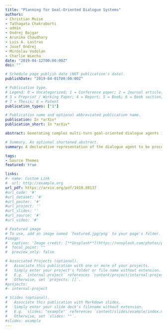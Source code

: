 ```yaml
---
title: "Planning for Goal-Oriented Dialogue Systems"
authors:
- Christian Muise
- Tathagata Chakraborti
- admin
- Ondrej Bajgar
- Arunima Chaudhary
- Luis A. Lastras
- Josef Ondrej
- Miroslav Vodolan
- Charlie Wiecha
date: "2019-04-12T00:00:00Z"
doi: ""

# Schedule page publish date (NOT publication's date).
publishDate: "2019-04-01T00:00:00Z"

# Publication type.
# Legend: 0 = Uncategorized; 1 = Conference paper; 2 = Journal article;
# 3 = Preprint / Working Paper; 4 = Report; 5 = Book; 6 = Book section;
# 7 = Thesis; 8 = Patent
publication_types: ["1"]

# Publication name and optional abbreviated publication name.
publication: In *arXiv*
publication_short: In *arXiv*

abstract: Generating complex multi-turn goal-oriented dialogue agents is a difficult problem that has seen a considerable focus from many leaders in the tech industry, including IBM, Google, Amazon, and Microsoft. This is in large part due to the rapidly growing market demand for dialogue agents capable of goal-oriented behaviour. Due to the business process nature of these conversations, end-to-end machine learning systems are generally not a viable option, as the generated dialogue agents must be deployable and verifiable on behalf of the businesses authoring them. In this work, we propose a paradigm shift in the creation of goal-oriented complex dialogue systems that dramatically eliminates the need for a designer to manually specify a dialogue tree, which nearly all current systems have to resort to when the interaction pattern falls outside standard patterns such as slot filling. We propose a declarative representation of the dialogue agent to be processed by state-of-the-art planning technology. Our proposed approach covers all aspects of the process; from model solicitation to the execution of the generated plans/dialogue agents. Along the way, we introduce novel planning encodings for declarative dialogue synthesis, a variety of interfaces for working with the specification as a dialogue architect, and a robust executor for generalized contingent plans. We have created prototype implementations of all components, and in this paper, we further demonstrate the resulting system empirically.

# Summary. An optional shortened abstract.
summary: A declarative representation of the dialogue agent to be processed by state-of-the-art planning technology.

tags:
- Source Themes
featured: true

links:
#- name: Custom Link
#  url: http://example.org
url_pdf: https://arxiv.org/pdf/1910.08137
#url_code: '#'
#url_dataset: '#'
#url_poster: '#'
#url_project: ''
#url_slides: ''
#url_source: '#'
#url_video: '#'

# Featured image
# To use, add an image named `featured.jpg/png` to your page's folder.
#image:
#  caption: 'Image credit: [**Unsplash**](https://unsplash.com/photos/pLCdAaMFLTE)'
#  focal_point: ""
#  preview_only: false

# Associated Projects (optional).
#   Associate this publication with one or more of your projects.
#   Simply enter your project's folder or file name without extension.
#   E.g. `internal-project` references `content/project/internal-project/index.md`.
#   Otherwise, set `projects: []`.
#projects:
#- internal-project

# Slides (optional).
#   Associate this publication with Markdown slides.
#   Simply enter your slide deck's filename without extension.
#   E.g. `slides: "example"` references `content/slides/example/index.md`.
#   Otherwise, set `slides: ""`.
#slides: example
---
```

